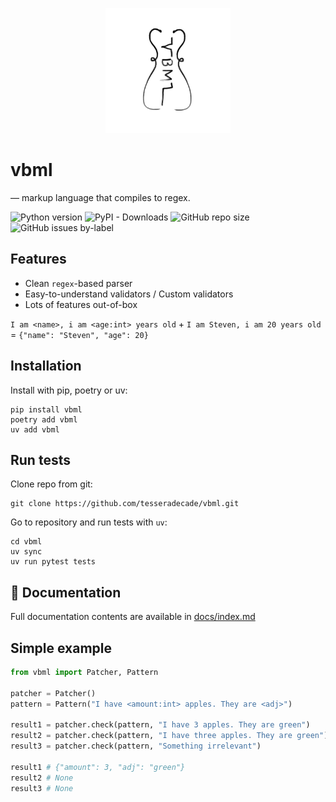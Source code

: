 <p align="center">
  <a href="https://github.com/tesseradecade/vbml">
    <img src="docs/logo.jpeg" width="200px" style="display: inline-block;">
  </a>
</p>

<h1>
  vbml
</h1>

<p>
— markup language that compiles to regex.
</p>

<img alt="Python version" src="https://img.shields.io/badge/dynamic/toml?url=https%3A%2F%2Fraw.githubusercontent.com%2Ftesseradecade%2Fvbml%2Frefs%2Fheads%2Fmaster%2Fpyproject.toml&query=%24.project.requires-python&style=flat-square&logoColor=fff&label=python&labelColor=black"></img>
<img alt="PyPI - Downloads" src="https://img.shields.io/pypi/dw/vbml?color=lightGreen&labelColor=black&style=flat-square"></img>
<img alt="GitHub repo size" src="https://img.shields.io/github/repo-size/tesseradecade/vbml?labelColor=black&style=flat-square"></img>
<img alt="GitHub issues by-label" src="https://img.shields.io/github/issues/tesseradecade/vbml/bug?labelColor=black&style=flat-square"></img>

## Features

* Clean `regex`-based parser
* Easy-to-understand validators / Custom validators
* Lots of features out-of-box

`I am <name>, i am <age:int> years old` + `I am Steven, i am 20 years old` = `{"name": "Steven", "age": 20}`

## Installation

Install with pip, poetry or uv:

```shell script
pip install vbml
poetry add vbml
uv add vbml
```

## Run tests

Clone repo from git:

```shell script
git clone https://github.com/tesseradecade/vbml.git
```

Go to repository and run tests with `uv`:

```shell script
cd vbml
uv sync
uv run pytest tests
```

## :book: Documentation

Full documentation contents are available in [docs/index.md](/docs/index.md)

## Simple example

```python
from vbml import Patcher, Pattern

patcher = Patcher()
pattern = Pattern("I have <amount:int> apples. They are <adj>")

result1 = patcher.check(pattern, "I have 3 apples. They are green")
result2 = patcher.check(pattern, "I have three apples. They are green")
result3 = patcher.check(pattern, "Something irrelevant")

result1 # {"amount": 3, "adj": "green"}
result2 # None
result3 # None
```
